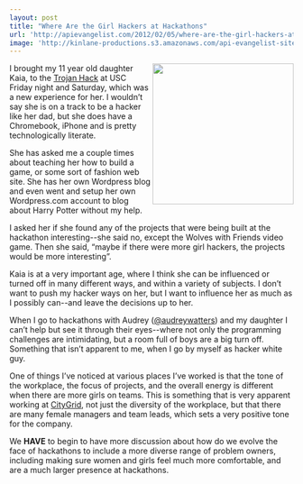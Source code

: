 ```yaml
---
layout: post
title: "Where Are the Girl Hackers at Hackathons"
url: 'http://apievangelist.com/2012/02/05/where-are-the-girl-hackers-at-hackathons/'
image: 'http://kinlane-productions.s3.amazonaws.com/api-evangelist-site/blog/kaia-at-trojan-hack-2.JPG'
---
```


<img class="c1" src="http://kinlane-productions.s3.amazonaws.com/kaia-at-trojan-hack-2.JPG" alt="" width="250" align="right" />

I brought my 11 year old daughter Kaia, to the [Trojan Hack][1] at USC Friday night and Saturday, which was a new experience for her. I wouldn’t say she is on a track to be a hacker like her dad, but she does have a Chromebook, iPhone and is pretty technologically literate.

She has asked me a couple times about teaching her how to build a game, or some sort of fashion web site. She has her own Wordpress blog and even went and setup her own Wordpress.com account to blog about Harry Potter without my help.

I asked her if she found any of the projects that were being built at the hackathon interesting--she said no, except the Wolves with Friends video game. Then she said, “maybe if there were more girl hackers, the projects would be more interesting”.

Kaia is at a very important age, where I think she can be influenced or turned off in many different ways, and within a variety of subjects. I don’t want to push my hacker ways on her, but I want to influence her as much as I possibly can--and leave the decisions up to her.

When I go to hackathons with Audrey ([@audreywatters][2]) and my daughter I can’t help but see it through their eyes--where not only the programming challenges are intimidating, but a room full of boys are a big turn off. Something that isn’t apparent to me, when I go by myself as hacker white guy.

One of things I’ve noticed at various places I’ve worked is that the tone of the workplace, the focus of projects, and the overall energy is different when there are more girls on teams. This is something that is very apparent working at [CityGrid][3], not just the diversity of the workplace, but that there are many female managers and team leads, which sets a very positive tone for the company.

We **HAVE** to begin to have more discussion about how do we evolve the face of hackathons to include a more diverse range of problem owners, including making sure women and girls feel much more comfortable, and are a much larger presence at hackathons.

   [1]: http://trojanhack.co/ (Trojan Hack)
   [2]: https://twitter.com/#!/audreywatters
   [3]: http://www.citygrid.com (CityGrid)
